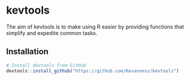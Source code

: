 # kevtools

The aim of kevtools is to make using R easier by providing functions that
simplify and expedite common tasks.

## Installation

```r
# Install devtools from GitHub
devtools::install_github("https://github.com/Kevanness/kevtools")

```
